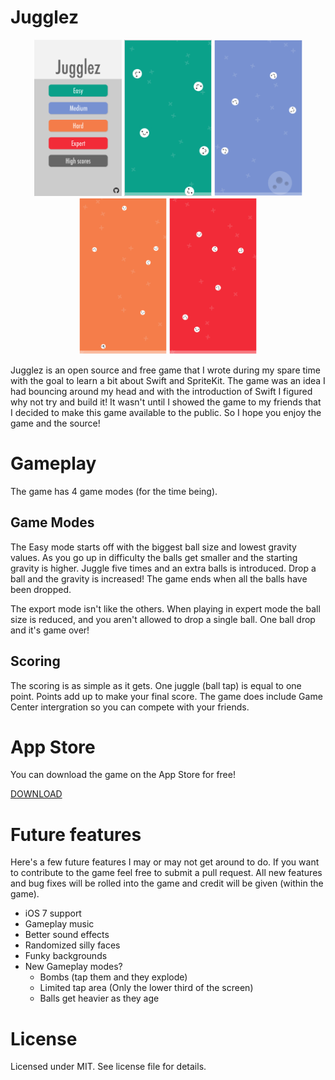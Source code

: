 # Jugglez

<p align="center" >
  <img src="https://raw.githubusercontent.com/etiennemartin/jugglez/master/assets/screenshots/MainScreen.PNG" height=250 alt="Jugglez-MainMenu" title="AFNetworking">
  <img src="https://raw.githubusercontent.com/etiennemartin/jugglez/master/assets/screenshots/gameplay_easy.png" height=250 alt="Jugglez-MainMenu" title="AFNetworking">
  <img src="https://raw.githubusercontent.com/etiennemartin/jugglez/master/assets/screenshots/gameplay_medium.png" height=250 alt="Jugglez-MainMenu" title="AFNetworking">
  <img src="https://raw.githubusercontent.com/etiennemartin/jugglez/master/assets/screenshots/gameplay_hard.png" height=250 alt="Jugglez-MainMenu" title="AFNetworking">
  <img src="https://raw.githubusercontent.com/etiennemartin/jugglez/master/assets/screenshots/gameplay_expert.png" height=250 alt="Jugglez-MainMenu" title="AFNetworking">
</p>

Jugglez is an open source and free game that I wrote during my spare time with the goal to learn a bit about Swift and SpriteKit. The game was an idea I had bouncing around my head and with the introduction of Swift I figured why not try and build it! It wasn't until I showed the game to my friends that I decided to make this game available to the public. So I hope you enjoy the game and the source!

# Gameplay

The game has 4 game modes (for the time being). 

## Game Modes

The Easy mode starts off with the biggest ball size and lowest gravity values. As you go up in difficulty the balls get smaller and the starting gravity is higher. Juggle five times and an extra balls is introduced. Drop a ball and the gravity is increased! The game ends when all the balls have been dropped.

The export mode isn't like the others. When playing in expert mode the ball size is reduced, and you aren't allowed to drop a single ball. One ball drop and it's game over!

## Scoring

The scoring is as simple as it gets. One juggle (ball tap) is equal to one point. Points add up to make your final score. The game does include Game Center intergration so you can compete with your friends.

# App Store

You can download the game on the App Store for free!

[DOWNLOAD](https://itunes.apple.com/us/app/jugglez/id981383123?mt=8)

# Future features

Here's a few future features I may or may not get around to do. If you want to contribute to the game feel free to submit a pull request. All new features and bug fixes will be rolled into the game and credit will be given (within the game).

* iOS 7 support
* Gameplay music
* Better sound effects
* Randomized silly faces
* Funky backgrounds
* New Gameplay modes?
   * Bombs (tap them and they explode)
   * Limited tap area (Only the lower third of the screen)
   * Balls get heavier as they age

# License
Licensed under MIT. See license file for details.
